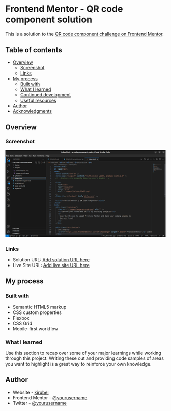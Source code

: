 # Frontend Mentor - QR code component solution

This is a solution to the [QR code component challenge on Frontend Mentor](https://www.frontendmentor.io/challenges/qr-code-component-iux_sIO_H). 
## Table of contents

- [Overview](#overview)
  - [Screenshot](#screenshot)
  - [Links](#links)
- [My process](#my-process)
  - [Built with](#built-with)
  - [What I learned](#what-i-learned)
  - [Continued development](#continued-development)
  - [Useful resources](#useful-resources)
- [Author](#author)
- [Acknowledgments](#acknowledgments)



## Overview

### Screenshot

![](./screenshot/Screenshot%20from%202023-08-12%2019-51-53.png)

### Links

- Solution URL: [Add solution URL here](https://github.com/kirubel-web/qr-code-component-main/tree/main)
- Live Site URL: [Add live site URL here](https://kirubel-web.github.io/qr-code-component-main/)

## My process

### Built with

- Semantic HTML5 markup
- CSS custom properties
- Flexbox
- CSS Grid
- Mobile-first workflow


### What I learned

Use this section to recap over some of your major learnings while working through this project. Writing these out and providing code samples of areas you want to highlight is a great way to reinforce your own knowledge.

## Author

- Website - [kirubel](https://www.kirubelportfolioweb.pages.dev)
- Frontend Mentor - [@yourusername](https://www.frontendmentor.io/profile/kirubel-web)
- Twitter - [@yourusername](https://www.twitter.com/kirubel1219)

